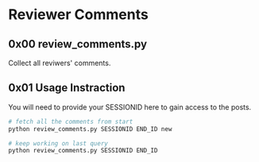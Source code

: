 # Reviewer Comments

## 0x00 review_comments.py

Collect all reviwers' comments.

## 0x01 Usage Instraction

You will need to provide your SESSIONID here to gain access to the posts.

```python
# fetch all the comments from start
python review_comments.py SESSIONID END_ID new

# keep working on last query
python review_comments.py SESSIONID END_ID
```
